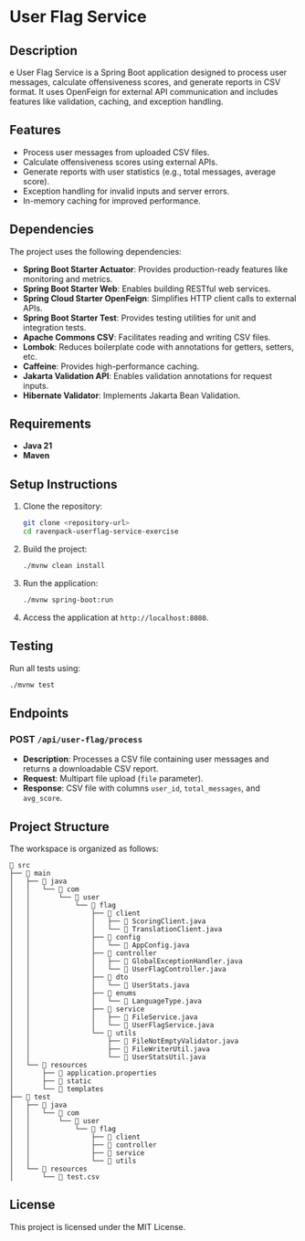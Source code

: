 # User Flag Service

## Description

e User Flag Service is a Spring Boot application designed to process user messages, calculate offensiveness scores, and generate reports in CSV format. It uses OpenFeign for external API communication and includes features like validation, caching, and exception handling.

## Features

- Process user messages from uploaded CSV files.
- Calculate offensiveness scores using external APIs.
- Generate reports with user statistics (e.g., total messages, average score).
- Exception handling for invalid inputs and server errors.
- In-memory caching for improved performance.

## Dependencies

The project uses the following dependencies:

- **Spring Boot Starter Actuator**: Provides production-ready features like monitoring and metrics.
- **Spring Boot Starter Web**: Enables building RESTful web services.
- **Spring Cloud Starter OpenFeign**: Simplifies HTTP client calls to external APIs.
- **Spring Boot Starter Test**: Provides testing utilities for unit and integration tests.
- **Apache Commons CSV**: Facilitates reading and writing CSV files.
- **Lombok**: Reduces boilerplate code with annotations for getters, setters, etc.
- **Caffeine**: Provides high-performance caching.
- **Jakarta Validation API**: Enables validation annotations for request inputs.
- **Hibernate Validator**: Implements Jakarta Bean Validation.

## Requirements

- **Java 21**
- **Maven**

## Setup Instructions

1. Clone the repository:

   ```bash
   git clone <repository-url>
   cd ravenpack-userflag-service-exercise
   ```

2. Build the project:

   ```bash
   ./mvnw clean install
   ```

3. Run the application:

   ```bash
   ./mvnw spring-boot:run
   ```

4. Access the application at `http://localhost:8080`.

## Testing

Run all tests using:

```bash
./mvnw test
```

## Endpoints

### POST `/api/user-flag/process`

- **Description**: Processes a CSV file containing user messages and returns a downloadable CSV report.
- **Request**: Multipart file upload (`file` parameter).
- **Response**: CSV file with columns `user_id`, `total_messages`, and `avg_score`.

## Project Structure

The workspace is organized as follows:

```
📂 src
├── 📂 main
│   ├── 📂 java
│   │   └── 📂 com
│   │       └── 📂 user
│   │           └── 📂 flag
│   │               ├── 📂 client
│   │               │   ├── 📄 ScoringClient.java
│   │               │   └── 📄 TranslationClient.java
│   │               ├── 📂 config
│   │               │   └── 📄 AppConfig.java
│   │               ├── 📂 controller
│   │               │   ├── 📄 GlobalExceptionHandler.java
│   │               │   └── 📄 UserFlagController.java
│   │               ├── 📂 dto
│   │               │   └── 📄 UserStats.java
│   │               ├── 📂 enums
│   │               │   └── 📄 LanguageType.java
│   │               ├── 📂 service
│   │               │   ├── 📄 FileService.java
│   │               │   └── 📄 UserFlagService.java
│   │               └── 📂 utils
│   │                   ├── 📄 FileNotEmptyValidator.java
│   │                   ├── 📄 FileWriterUtil.java
│   │                   └── 📄 UserStatsUtil.java
│   └── 📂 resources
│       ├── 📄 application.properties
│       ├── 📂 static
│       └── 📂 templates
├── 📂 test
│   ├── 📂 java
│   │   └── 📂 com
│   │       └── 📂 user
│   │           └── 📂 flag
│   │               ├── 📂 client
│   │               ├── 📂 controller
│   │               ├── 📂 service
│   │               └── 📂 utils
│   └── 📂 resources
│       └── 📄 test.csv
```

## License

This project is licensed under the MIT License.
